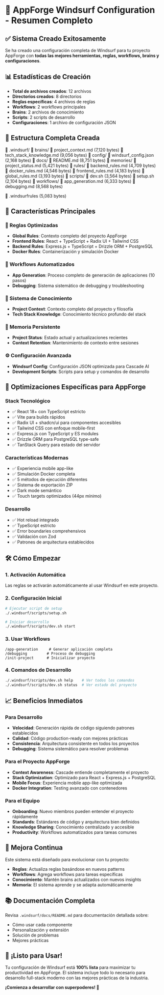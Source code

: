 # 🎉 AppForge Windsurf Configuration - Resumen Completo

## ✅ Sistema Creado Exitosamente

Se ha creado una configuración completa de Windsurf para tu proyecto AppForge con **todas las mejores herramientas, reglas, workflows, brains y configuraciones**.

## 📊 Estadísticas de Creación

- **Total de archivos creados**: 12 archivos
- **Directorios creados**: 8 directorios  
- **Reglas específicas**: 4 archivos de reglas
- **Workflows**: 2 workflows principales
- **Brains**: 2 archivos de conocimiento
- **Scripts**: 2 scripts de desarrollo
- **Configuraciones**: 1 archivo de configuración JSON

## 📁 Estructura Completa Creada

📁 .windsurf/
  📁 brains/
    📄 project_context.md (7,120 bytes)
    📄 tech_stack_knowledge.md (9,056 bytes)
  📁 config/
    📄 windsurf_config.json (2,168 bytes)
  📁 docs/
    📄 README.md (8,751 bytes)
  📁 memories/
    📄 project_status.md (5,421 bytes)
  📁 rules/
    📄 backend_rules.md (4,709 bytes)
    📄 docker_rules.md (4,546 bytes)
    📄 frontend_rules.md (4,183 bytes)
    📄 global_rules.md (3,193 bytes)
  📁 scripts/
    📄 dev.sh (3,564 bytes)
    📄 setup.sh (2,104 bytes)
  📁 workflows/
    📄 app_generation.md (6,333 bytes)
    📄 debugging.md (8,568 bytes)

📄 .windsurfrules (5,083 bytes)

## 🚀 Características Principales

### 🔧 Reglas Optimizadas
- **Global Rules**: Contexto completo del proyecto AppForge
- **Frontend Rules**: React + TypeScript + Radix UI + Tailwind CSS
- **Backend Rules**: Express.js + TypeScript + Drizzle ORM + PostgreSQL  
- **Docker Rules**: Containerización y simulación Docker

### 🔄 Workflows Automatizados
- **App Generation**: Proceso completo de generación de aplicaciones (10 pasos)
- **Debugging**: Sistema sistemático de debugging y troubleshooting

### 🧠 Sistema de Conocimiento
- **Project Context**: Contexto completo del proyecto y filosofía
- **Tech Stack Knowledge**: Conocimiento técnico profundo del stack

### 💾 Memoria Persistente
- **Project Status**: Estado actual y actualizaciones recientes
- **Context Retention**: Mantenimiento de contexto entre sesiones

### ⚙️ Configuración Avanzada
- **Windsurf Config**: Configuración JSON optimizada para Cascade AI
- **Development Scripts**: Scripts para setup y comandos de desarrollo

## 🎯 Optimizaciones Específicas para AppForge

### Stack Tecnológico
- ✅ React 18+ con TypeScript estricto
- ✅ Vite para builds rápidos
- ✅ Radix UI + shadcn/ui para componentes accesibles
- ✅ Tailwind CSS con enfoque mobile-first
- ✅ Express.js con TypeScript y ES modules
- ✅ Drizzle ORM para PostgreSQL type-safe
- ✅ TanStack Query para estado del servidor

### Características Modernas
- ✅ Experiencia mobile app-like
- ✅ Simulación Docker completa
- ✅ 5 métodos de ejecución diferentes
- ✅ Sistema de exportación ZIP
- ✅ Dark mode semántico
- ✅ Touch targets optimizados (44px mínimo)

### Desarrollo
- ✅ Hot reload integrado
- ✅ TypeScript estricto
- ✅ Error boundaries comprehensivos
- ✅ Validación con Zod
- ✅ Patrones de arquitectura establecidos

## 🛠️ Cómo Empezar

### 1. Activación Automática
Las reglas se activarán automáticamente al usar Windsurf en este proyecto.

### 2. Configuración Inicial
```bash
# Ejecutar script de setup
./.windsurf/scripts/setup.sh

# Iniciar desarrollo
./.windsurf/scripts/dev.sh start
```

### 3. Usar Workflows
```
/app-generation     # Generar aplicación completa
/debugging         # Proceso de debugging
/init-project      # Inicializar proyecto
```

### 4. Comandos de Desarrollo
```bash
./.windsurf/scripts/dev.sh help    # Ver todos los comandos
./.windsurf/scripts/dev.sh status  # Ver estado del proyecto
```

## 📈 Beneficios Inmediatos

### Para Desarrollo
- **Velocidad**: Generación rápida de código siguiendo patrones establecidos
- **Calidad**: Código production-ready con mejores prácticas
- **Consistencia**: Arquitectura consistente en todos los proyectos
- **Debugging**: Sistema sistemático para resolver problemas

### Para el Proyecto AppForge
- **Context Awareness**: Cascade entiende completamente el proyecto
- **Stack Optimization**: Optimizado para React + Express.js + PostgreSQL
- **Mobile Focus**: Experiencia mobile app-like optimizada
- **Docker Integration**: Testing avanzado con contenedores

### Para el Equipo
- **Onboarding**: Nuevo miembros pueden entender el proyecto rápidamente
- **Standards**: Estándares de código y arquitectura bien definidos
- **Knowledge Sharing**: Conocimiento centralizado y accesible
- **Productivity**: Workflows automatizados para tareas comunes

## 🔄 Mejora Continua

Este sistema está diseñado para evolucionar con tu proyecto:

- **Reglas**: Actualiza reglas basándose en nuevos patterns
- **Workflows**: Agrega workflows para tareas específicas
- **Conocimiento**: Mantén brains actualizados con nuevos insights
- **Memoria**: El sistema aprende y se adapta automáticamente

## 📚 Documentación Completa

Revisa `.windsurf/docs/README.md` para documentación detallada sobre:
- Cómo usar cada componente
- Personalización y extensión
- Solución de problemas
- Mejores prácticas

## 🎊 ¡Listo para Usar!

Tu configuración de Windsurf está **100% lista** para maximizar tu productividad en AppForge. El sistema incluye todo lo necesario para desarrollo full-stack moderno con las mejores prácticas de la industria.

**¡Comienza a desarrollar con superpoderes! 🚀**
